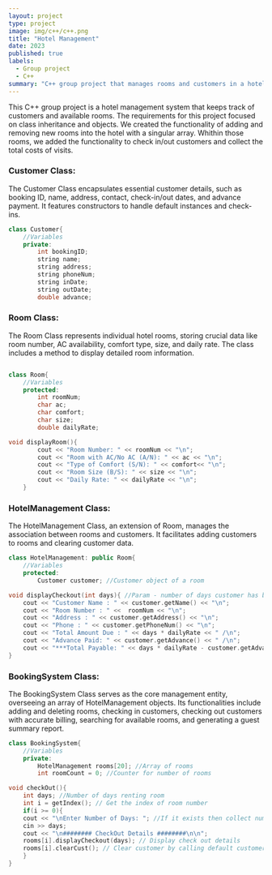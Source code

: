 ```yaml
---
layout: project
type: project
image: img/c++/c++.png
title: "Hotel Management"
date: 2023
published: true
labels:
  - Group project
  - C++
summary: "C++ group project that manages rooms and customers in a hotel."
---
```


This C++ group project is a hotel management system that keeps track of customers and available rooms.
The requirements for this project focused on class inheritance and objects. We created the functionality of adding and removing new rooms into the hotel with a singular array. Whithin those rooms, we added the functionality to check in/out customers and collect the total costs of visits. 

### Customer Class:
The Customer Class encapsulates essential customer details, such as booking ID, name, address, contact, check-in/out dates, and advance payment. It features constructors to handle default instances and check-ins.
```cpp
class Customer{
    //Variables
	private: 
		int bookingID;
		string name;
		string address;
        string phoneNum;
		string inDate;
		string outDate;
		double advance;
```

### Room Class:
The Room Class represents individual hotel rooms, storing crucial data like room number, AC availability, comfort type, size, and daily rate. The class includes a method to display detailed room information.
```cpp

class Room{
    //Variables
	protected:
		int roomNum; 
        char ac; 
		char comfort;
		char size;
		double dailyRate;
```

```cpp
void displayRoom(){
		cout << "Room Number: " << roomNum << "\n";
		cout << "Room with AC/No AC (A/N): " << ac << "\n";
		cout << "Type of Comfort (S/N): " << comfort<< "\n";
		cout << "Room Size (B/S): " << size << "\n";
		cout << "Daily Rate: " << dailyRate << "\n";
    }
```

### HotelManagement Class:
The HotelManagement Class, an extension of Room, manages the association between rooms and customers. It facilitates adding customers to rooms and clearing customer data.
```cpp
class HotelManagement: public Room{
    //Variables
    protected:
        Customer customer; //Customer object of a room
```

```cpp
void displayCheckout(int days){ //Param - number of days customer has been renting room
    cout << "Customer Name : " << customer.getName() << "\n";
    cout << "Room Number : " <<  roomNum << "\n";
    cout << "Address : " << customer.getAddress() << "\n";
    cout << "Phone : " << customer.getPhoneNum() << "\n";
    cout << "Total Amount Due : " << days * dailyRate << " /\n";
    cout << "Advance Paid: " << customer.getAdvance() << " /\n";   
    cout << "***Total Payable: " << days * dailyRate - customer.getAdvance() << "/ only\n";
}
```

### BookingSystem Class:
The BookingSystem Class serves as the core management entity, overseeing an array of HotelManagement objects. Its functionalities include adding and deleting rooms, checking in customers, checking out customers with accurate billing, searching for available rooms, and generating a guest summary report.
```cpp
class BookingSystem{
    //Variables
    private:
        HotelManagement rooms[20]; //Array of rooms 
        int roomCount = 0; //Counter for number of rooms
```

```cpp
void checkOut(){
    int days; //Number of days renting room
    int i = getIndex(); // Get the index of room number 
    if(i >= 0){ 
	cout << "\nEnter Number of Days: "; //If it exists then collect number of days from user 
	cin >> days;
	cout << "\n######## CheckOut Details ########\n\n";
	rooms[i].displayCheckout(days); // Display check out details 
	rooms[i].clearCust(); // Clear customer by calling default customer constructor 
    }
}
```
